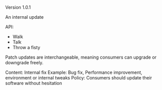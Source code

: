 
Version 1.0.1

An internal update

API:
- Walk
- Talk
- Throw a fisty



Patch updates are interchangeable, meaning consumers can upgrade or downgrade freely.

Content: Internal fix
Example: Bug fix, Performance improvement, environment or internal tweaks
Policy: Consumers should update their software without hesitation
